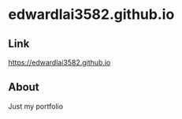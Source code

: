# edwardlai3582.github.io

Link
-------------
https://edwardlai3582.github.io

About
-------------
Just my portfolio

